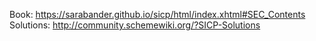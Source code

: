Book: https://sarabander.github.io/sicp/html/index.xhtml#SEC_Contents
Solutions: http://community.schemewiki.org/?SICP-Solutions
